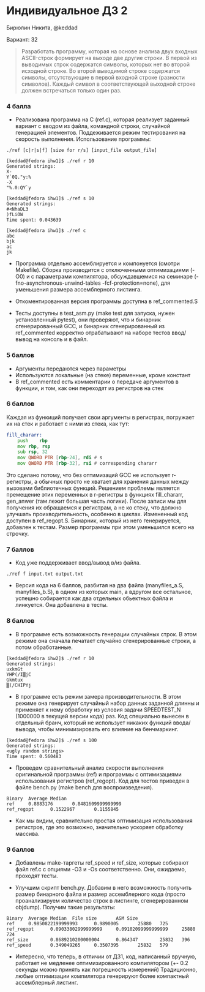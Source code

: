 # Индивидуальное ДЗ 2

Бирюлин Никита, @keddad

Вариант: 32

> Разработать программу, которая на основе анализа двух входных ASCII-строк формирует на выходе две другие строки. В первой из выводимых строк содержатся символы, которых нет во второй исходной строке. Во второй выводимой строке содержатся символы, отсутствующие в первой входной строке (разности символов). Каждый символ в соответствующей выходной строке должен встречаться только один раз.

### 4 балла
* Реализована программа на C (ref.c), которая реализует заданный вариант с вводом из файла, командной строки, случайной генерацией элементов. Поддеживается режим тестирования на скорость выполнения. Использование программы:

```
./ref [c|r|s|f] [size for r/s] [input_file output_file]
```

```
[keddad@fedora ihw1]$ ./ref r 10
Generated strings:
X-
Y`0Q."y:%
-X
"%.0:QY`y
```

```
[keddad@fedora ihw1]$ ./ref s 10
Generated strings:
#<NhaDL3
)fLiOW
Time spent: 0.043639
```

```
[keddad@fedora ihw1]$ ./ref c
abc
bjk
ac
jk
```

* Программа отдельно ассемблируется и компонуется (смотри Makefile). Сборка производится с отключенными оптимизациями (-O0) и с параметрами компилятора, обсуждавшемися на семинаре (-fno-asynchronous-unwind-tables -fcf-protection=none), для уменьшения размера ассемблерного листинга.

* Откоментированная версия программы доступна в ref_commented.S

* Тесты доступны в test_asm.py (make test для запуска, нужен установленный pytest), они проверяют, что и бинарник сгенерированный GCC, и бинарник сгенерированный из ref_commented корректно отрабатывают на наборе тестов ввод/вывод на консоль и в файл.

### 5 баллов

* Аргументы передаются через параметры
* Используются локальные (на стеке) переменные, кроме констант
* В ref_commented есть комментарии о передаче аргументов в функции, и том, как они переходят из регистров на стек

### 6 баллов

Каждая из функиций получает свои аргументы в регистрах, погружает их на стек и работает с ними из стека, как тут:
```asm
fill_chararr:
    push    rbp
    mov rbp, rsp
    sub rsp, 32
    mov QWORD PTR [rbp-24], rdi # s
    mov QWORD PTR [rbp-32], rsi # corresponding chararr
```

Это сделано потому, что без оптимизаций GCC не использует r-регистры, а обычных просто не хватает для хранения данных между вызовами библиотечных функций. Решением проблемы является премещение этих переменных в r-регистры в функциях fill_chararr, gen_anwer (там лежит большая часть логики). После записи мы для получения их обращаемся к регистрам, а не ко стеку, что должно улучшать проихводительность, особенно в циклах. Измененный код доступен в ref_regopt.S. Бинарник, который из него генерируется, добавлен к тестам. Размер программы при этом уменьшился всего на строчку.

### 7 баллов
* Код уже поддерживает ввод/вывод в/из файла.
```
./ref f input.txt output.txt
```

* Версия кода на 6 баллов, разбитая на два файла (manyfiles_a.S, manyfiles_b.S), в одном из которых main, а вдругом все остальное, успешно собирается как два отдельных обьектных файла и линкуется. Она добавлена в тесты.

### 8 баллов

* В программе есть возможность генерации случайных строк. В этом режиме она сначала печатает случайно сгенерированные строки, а потом обработанные.
```
[keddad@fedora ihw2]$ ./ref r 10
Generated strings:
uxkmGt
YHP(/I▒jC
Gkmtux
▒(/CHIPYj
```

* В программе есть режим замера производительности. В этом режиме она генерирует случайный набор данных заданной длинны и применяет к нему обработку из условия задачи SPEEDTEST_N (1000000 в текущей версии кода) раз. Код специально вынесен в отдельный бранч, который не использует никаких функций ввода/вывода, чтобы минимизировать его влияние на бенчмаркинг.
```
[keddad@fedora ihw2]$ ./ref s 100
Generated strings:
<ugly random strings>
Time spent: 0.560483

```

* Проведем сравнительный анализ скорости выполнения оригинальной программы (ref) и программы с оптимизациями использования регистров (ref_regopt). Код для тестов приведен в файле bench.py (make bench для воспроизведения).

```
Binary  Average Median  
ref     0.8883176       0.8481609999999999
ref_regopt      0.1522967       0.1155845 
```

* Как мы видим, сравнительно простая оптимизация использования регистров, где это возможно, значительно ускоряет обработку массива.

### 9 баллов

* Добавлены make-таргеты ref_speed и ref_size, которые собирают файл ref.c c опциями -O3 и -Os соответственно. Они, ожидаемо, проходят тесты.

* Улучшим скрипт bench.py. Добавим в него возможность получить размер бинарного файла и размер ассемблерного кода (просто проанализируем количество строк в листинге, сгенерированном objdump). Получим такие результаты:

```
Binary  Average Median  File size       ASM Size
ref     0.9850822199999993      0.9890005       25880   725
ref_regopt      0.09033802999999999     0.09102099999999999     25880   724
ref_size        0.8689210200000004      0.864347        25832   396
ref_speed       0.349049265     0.3507395       25832   579
```

* Интересно, что теперь, в отличии от ДЗ1, код, написанный вручную, работает не медленее оптимизированного компилятором (+- 0.2 секунды можно принять как погрешность измерений) Традиционно, любые оптимизации компилятора генерируют более компактный ассемблерный листинг.

